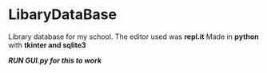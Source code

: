 # LibaryDataBase
Library database for my school.
The editor used was **repl.it**
Made in **python** with **tkinter and sqlite3**  

***RUN GUI.py for this to work***
